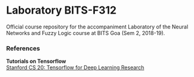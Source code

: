 # Laboratory BITS-F312
Official course repository for the accompaniment Laboratory of the Neural Networks and Fuzzy Logic course at BITS Goa (Sem 2, 2018-19).

### References

**Tutorials on Tensorflow**\
[Stanford CS 20: Tensorflow for Deep Learning Research](http://web.stanford.edu/class/cs20si/)
